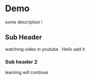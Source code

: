 # Demo

some description !

## Sub Header

watching video in youtube .
Hello add it

### Sub header 2

learning will continue

